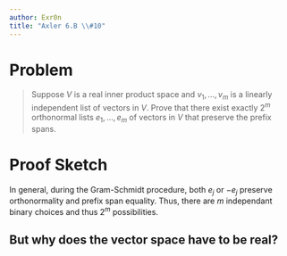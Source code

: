 ```yaml
---
author: Exr0n
title: "Axler 6.B \\#10"
---
```


# Problem

> Suppose $V$ is a real inner product space and $v_1, \ldots, v_m$ is a
> linearly independent list of vectors in $V$. Prove that there exist
> exactly $2^m$ orthonormal lists $e_1, \ldots, e_m$ of vectors in $V$
> that preserve the prefix spans.

# Proof Sketch

In general, during the Gram-Schmidt procedure, both $e_j$ or $-e_j$
preserve orthonormality and prefix span equality. Thus, there are $m$
independant binary choices and thus $2^m$ possibilities.

## But why does the vector space have to be real?
